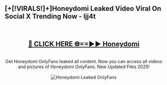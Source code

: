<h2>[+[!VIRALS!]+]Honeydomi Leaked Video Viral On Social X Trending Now - ljj4t</h2>
<br>
<div align="center">
<h2><a href="https://libra.edu.pl?Honeydomi" rel="nofollow">🔴 CLICK HERE 🌐==►► Honeydomi</a></h2>
<br>
Get Honeydomi OnlyFans leaked all content. Now you can access all videos and pictures of Honeydomi OnlyFans. New Updated Files 2025!
<br>
<br>
<a href="https://libra.edu.pl?Honeydomi" rel="nofollow" data-target="animated-image.originalLink"><img src="https://i.ibb.co.com/WyWwxjT/player-gif2.gif" alt="Honeydomi Leaked OnlyFans" style="max-width: 100%; display: inline-block;" data-target="animated-image.originalImage"></a>
</div>
<br>